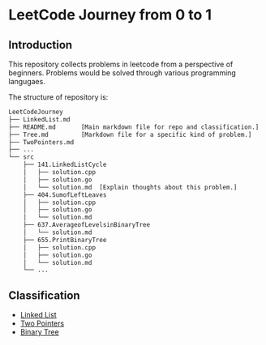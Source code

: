 # LeetCode Journey from 0 to 1

## Introduction

This repository collects problems in leetcode from a perspective of beginners. Problems would be solved through various programming langugaes.

The structure of repository is:
```txt
LeetCodeJourney
├── LinkedList.md
├── README.md       [Main markdown file for repo and classification.]
├── Tree.md         [Markdown file for a specific kind of problem.]
├── TwoPointers.md
├── ...
└── src
    ├── 141.LinkedListCycle
    │   ├── solution.cpp
    │   ├── solution.go
    │   └── solution.md  [Explain thoughts about this problem.]
    ├── 404.SumofLeftLeaves
    │   ├── solution.cpp
    │   ├── solution.go
    │   └── solution.md
    ├── 637.AverageofLevelsinBinaryTree
    │   └── solution.md
    ├── 655.PrintBinaryTree
    │   ├── solution.cpp
    │   ├── solution.go
    │   └── solution.md
    └── ...
```

## Classification

- [Linked List](./LinkedList.md)
- [Two Pointers](./TwoPointers.md)
- [Binary Tree](./Tree.md)
